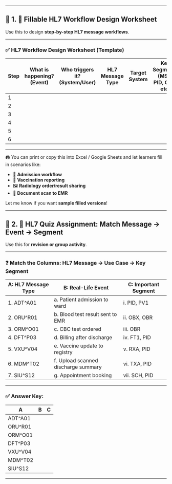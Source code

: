 
---

## 📄 1. **📝 Fillable HL7 Workflow Design Worksheet**

Use this to design **step-by-step HL7 message workflows**.

---

### ✅ **HL7 Workflow Design Worksheet (Template)**

| Step | What is happening? (Event) | Who triggers it? (System/User) | HL7 Message Type | Target System | Key Segments (MSH, PID, OBX, etc) | Notes / Actions |
| ---- | -------------------------- | ------------------------------ | ---------------- | ------------- | --------------------------------- | --------------- |
| 1    |                            |                                |                  |               |                                   |                 |
| 2    |                            |                                |                  |               |                                   |                 |
| 3    |                            |                                |                  |               |                                   |                 |
| 4    |                            |                                |                  |               |                                   |                 |
| 5    |                            |                                |                  |               |                                   |                 |
| 6    |                            |                                |                  |               |                                   |                 |

---

🖨️ You can print or copy this into Excel / Google Sheets and let learners fill in scenarios like:

* 🏥 **Admission workflow**
* 💉 **Vaccination reporting**
* 🖼️ **Radiology order/result sharing**
* 📄 **Document scan to EMR**

Let me know if you want **sample filled versions**!

---

## 🧠 2. **🧩 HL7 Quiz Assignment: Match Message → Event → Segment**

Use this for **revision or group activity**.

---

### ❓ **Match the Columns: HL7 Message → Use Case → Key Segment**

| **A: HL7 Message Type** | **B: Real-Life Event**              | **C: Important Segment** |
| ----------------------- | ----------------------------------- | ------------------------ |
| 1. ADT^A01              | a. Patient admission to ward        | i. PID, PV1              |
| 2. ORU^R01              | b. Blood test result sent to EMR    | ii. OBX, OBR             |
| 3. ORM^O01              | c. CBC test ordered                 | iii. OBR                 |
| 4. DFT^P03              | d. Billing after discharge          | iv. FT1, PID             |
| 5. VXU^V04              | e. Vaccine update to registry       | v. RXA, PID              |
| 6. MDM^T02              | f. Upload scanned discharge summary | vi. TXA, PID             |
| 7. SIU^S12              | g. Appointment booking              | vii. SCH, PID            |

---

### ✅ **Answer Key:**

| A       | B | C   |
| ------- | - | --- |
| ADT^A01 |  |   |
| ORU^R01 |  |   |
| ORM^O01 |  |  |
| DFT^P03 |  |   |
| VXU^V04 |  |    |
| MDM^T02 |  |   |
| SIU^S12 |  |  |

---


